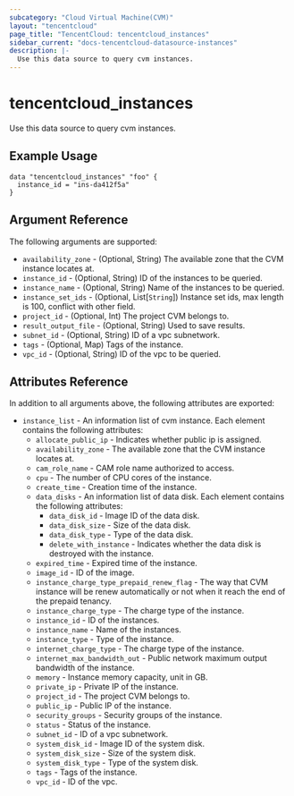 ```yaml
---
subcategory: "Cloud Virtual Machine(CVM)"
layout: "tencentcloud"
page_title: "TencentCloud: tencentcloud_instances"
sidebar_current: "docs-tencentcloud-datasource-instances"
description: |-
  Use this data source to query cvm instances.
---
```


# tencentcloud_instances

Use this data source to query cvm instances.

## Example Usage

```hcl
data "tencentcloud_instances" "foo" {
  instance_id = "ins-da412f5a"
}
```

## Argument Reference

The following arguments are supported:

* `availability_zone` - (Optional, String) The available zone that the CVM instance locates at.
* `instance_id` - (Optional, String) ID of the instances to be queried.
* `instance_name` - (Optional, String) Name of the instances to be queried.
* `instance_set_ids` - (Optional, List[`String`]) Instance set ids, max length is 100, conflict with other field.
* `project_id` - (Optional, Int) The project CVM belongs to.
* `result_output_file` - (Optional, String) Used to save results.
* `subnet_id` - (Optional, String) ID of a vpc subnetwork.
* `tags` - (Optional, Map) Tags of the instance.
* `vpc_id` - (Optional, String) ID of the vpc to be queried.

## Attributes Reference

In addition to all arguments above, the following attributes are exported:

* `instance_list` - An information list of cvm instance. Each element contains the following attributes:
  * `allocate_public_ip` - Indicates whether public ip is assigned.
  * `availability_zone` - The available zone that the CVM instance locates at.
  * `cam_role_name` - CAM role name authorized to access.
  * `cpu` - The number of CPU cores of the instance.
  * `create_time` - Creation time of the instance.
  * `data_disks` - An information list of data disk. Each element contains the following attributes:
    * `data_disk_id` - Image ID of the data disk.
    * `data_disk_size` - Size of the data disk.
    * `data_disk_type` - Type of the data disk.
    * `delete_with_instance` - Indicates whether the data disk is destroyed with the instance.
  * `expired_time` - Expired time of the instance.
  * `image_id` - ID of the image.
  * `instance_charge_type_prepaid_renew_flag` - The way that CVM instance will be renew automatically or not when it reach the end of the prepaid tenancy.
  * `instance_charge_type` - The charge type of the instance.
  * `instance_id` - ID of the instances.
  * `instance_name` - Name of the instances.
  * `instance_type` - Type of the instance.
  * `internet_charge_type` - The charge type of the instance.
  * `internet_max_bandwidth_out` - Public network maximum output bandwidth of the instance.
  * `memory` - Instance memory capacity, unit in GB.
  * `private_ip` - Private IP of the instance.
  * `project_id` - The project CVM belongs to.
  * `public_ip` - Public IP of the instance.
  * `security_groups` - Security groups of the instance.
  * `status` - Status of the instance.
  * `subnet_id` - ID of a vpc subnetwork.
  * `system_disk_id` - Image ID of the system disk.
  * `system_disk_size` - Size of the system disk.
  * `system_disk_type` - Type of the system disk.
  * `tags` - Tags of the instance.
  * `vpc_id` - ID of the vpc.


